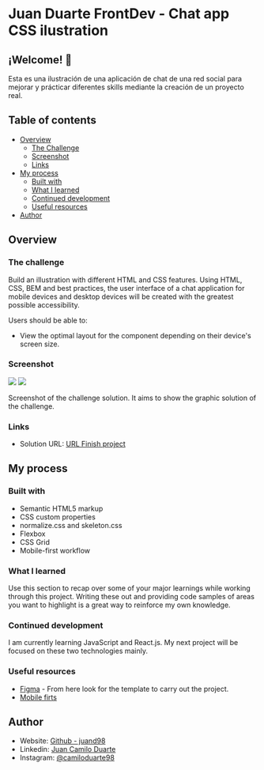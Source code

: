 # Juan Duarte FrontDev - Chat app CSS ilustration

## ¡Welcome! 👋

Esta es una ilustración de una aplicación de chat de una red social para mejorar y prácticar diferentes skills mediante la creación de un proyecto real.

## Table of contents

- [Overview](#Overview)
  - [The Challenge](#the-challenge)
  - [Screenshot](#screenshot)
  - [Links](#links)
- [My process](#my-process)
  - [Built with](#built-with)
  - [What I learned](#what-i-learned)
  - [Continued development](#continued-development)
  - [Useful resources](#useful-resources)
- [Author](#author)

## Overview

### The challenge

Build an illustration with different HTML and CSS features. Using HTML, CSS, BEM and best practices, the user interface of a chat application for mobile devices and desktop devices will be created with the greatest possible accessibility.

Users should be able to:

- View the optimal layout for the component depending on their device's screen size.

### Screenshot

![](https://i.imgur.com/FGsBPF2.jpeg)
![](https://i.imgur.com/Aznpt5I.jpeg)

Screenshot of the challenge solution. It aims to show the graphic solution of the challenge.

### Links

- Solution URL: [URL Finish project](https://github.com/juand98/FrontHTMLyCSS)

## My process

### Built with

- Semantic HTML5 markup
- CSS custom properties
- normalize.css and skeleton.css
- Flexbox
- CSS Grid
- Mobile-first workflow

### What I learned

Use this section to recap over some of your major learnings while working through this project. Writing these out and providing code samples of areas you want to highlight is a great way to reinforce my own knowledge.

### Continued development

I am currently learning JavaScript and React.js. My next project will be focused on these two technologies mainly.

### Useful resources

- [Figma](https://www.figma.com/file/57gluvzHFV0TS3SEgS9vvM/chat-app-css-illustration) - From here look for the template to carry out the project.
- [Mobile firts](https://stackoverflow.com/questions/43257647/mobile-first-responsive-design)

## Author

- Website: [Github - juand98 ](https://github.com/juand98)
- Linkedin: [Juan Camilo Duarte](https://www.linkedin.com/in/juan-camilo-duarte-b512b8219/)
- Instagram: [@camiloduarte98](https://www.instagram.com/camiloduarte98/)
